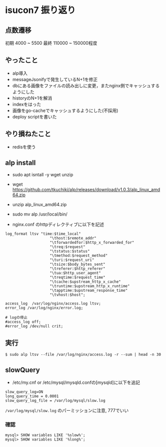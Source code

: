 # isucon7 振り返り

## 点数遷移
初期 4000 ~ 5500
最終 110000 ~ 150000程度


## やったこと
- alp導入
- messageJsonifyで発生しているN+1を修正
- dbにある画像をファイルの読み出しに変更，またnginx側でキャッシュするようにした
- historyのN+1を解消
- indexをはった
- 画像をgo-cacheでキャッシュするようにした(不採用)
- deploy scriptを書いた

## やり損ねたこと
- redisを使う

## alp install
- sudo apt isntall -y wget unzip
- wget https://github.com/tkuchiki/alp/releases/download/v1.0.3/alp_linux_amd64.zip
- unzip alp_linux_amd64.zip
- sudo mv alp /usr/local/bin/

- nginx.conf のhttpディレクティブに以下を記述

```
log_format ltsv "time:$time_local"
                    "\thost:$remote_addr"
                    "\tforwardedfor:$http_x_forwarded_for"
                    "\treq:$request"
                    "\tstatus:$status"
                    "\tmethod:$request_method"
                    "\turi:$request_uri"
                    "\tsize:$body_bytes_sent"
                    "\treferer:$http_referer"
                    "\tua:$http_user_agent"
                    "\treqtime:$request_time"
                    "\tcache:$upstream_http_x_cache"
                    "\truntime:$upstream_http_x_runtime"
                    "\tapptime:$upstream_response_time"
                    "\tvhost:$host";

access_log  /var/log/nginx/access.log ltsv;
error_log /var/log/nginx/error.log;

# logの停止
#access_log off;
#error_log /dev/null crit;
```

## 実行
`$ sudo alp ltsv --file /var/log/nginx/access.log -r --sum | head -n 30`


## slowQuery
- /etc/my.cnf or /etc/mysql/mysqld.confの[mysqld]に以下を追記

```
slow_query_log=ON
long_query_time = 0.0001
slow_query_log_file = /var/log/mysql/slow.log
```

`/var/log/mysql/slow.log` のパーミッションに注意, 777でいい

### 確認
```
mysql> SHOW variables LIKE '%slow%';
mysql> SHOW variables LIKE '%long%';
```

